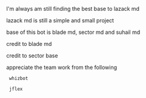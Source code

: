 I'm always am still finding the best base to lazack md

lazack md is still a simple and small project

base of this bot is blade md, sector md and suhail md

credit to blade md 

credit to sector base



appreciate the team work from the following

     whizbot
     
     jflex
